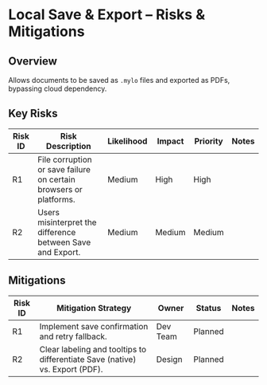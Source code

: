 # Local Save & Export – Risks & Mitigations

## Overview
Allows documents to be saved as `.mylo` files and exported as PDFs, bypassing cloud dependency.

## Key Risks

| Risk ID | Risk Description | Likelihood | Impact | Priority | Notes |
|---------|------------------|------------|--------|----------|-------|
| R1 | File corruption or save failure on certain browsers or platforms. | Medium | High | High |  |
| R2 | Users misinterpret the difference between Save and Export. | Medium | Medium | Medium |  |

## Mitigations

| Risk ID | Mitigation Strategy | Owner | Status | Notes |
|---------|----------------------|--------|--------|-------|
| R1 | Implement save confirmation and retry fallback. | Dev Team | Planned |  |
| R2 | Clear labeling and tooltips to differentiate Save (native) vs. Export (PDF). | Design | Planned |  |
